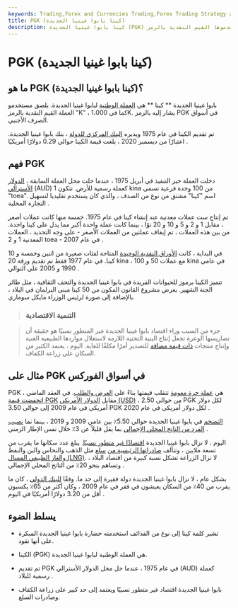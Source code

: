 ```yaml
---
keywords: Trading,Forex and Currencies Trading,Forex Trading Strategy and Education,Strategy and Education
title: PGK (كينا بابوا غينيا الجديدة)
description: كينا بابوا غينيا الجديدة (PGK) هو العملة الوطنية لبابوا غينيا الجديدة. يلصق مستخدموها القيم النقدية بالرمز &amp; quot؛ K، &amp; quot؛ مثل كلمة 1،000K.
---
```


# PGK (كينا بابوا غينيا الجديدة)
## ما هو PGK (كينا بابوا غينيا الجديدة)؟

بابوا غينيا الجديدة ** كينا ** هي [العملة الوطنية](/national-currency) لبابوا غينيا الجديدة. يلصق مستخدمو العملة القيم النقدية بالرمز "K" ، كما في 1،000K. يشار إليه بالرمز PGK في أسواق الصرف الأجنبي.

تم تقديم الكينا في عام 1975 ويديره [البنك المركزي للدولة](/centralbank) ، بنك بابوا غينيا الجديدة. اعتبارًا من ديسمبر 2020 ، بلغت قيمة الكينا حوالي 0.29 دولارًا أمريكيًا .

## فهم PGK

دخلت العملة حيز التنفيذ في أبريل 1975 ، عندما حلت محل العملة السابقة ، [الدولار الأسترالي](/aud-australian-dollar) (AUD) كعملة رسمية للأرض. تتكون 1 kina من 100 وحدة فرعية تسمى "toea". اسم "كينا" مشتق من نوع من الصدف ، والذي كان يستخدم تقليديا لتسهيل التجارة المحلية .

تم إنتاج ست عملات معدنية عند إنشاء كينا في عام 1975. خمسة منها كانت عملات أصغر ، مقابل 1 و 2 و 5 و 10 و 20 توًا ، بينما كانت عملة واحدة أكبر مما يدل على كينا واحدة. من بين هذه العملات ، تم إيقاف عملتين من العملات الأصغر - على وجه التحديد ، العملات المعدنية 1 و 2 toea - في عام 2007 .

في البداية ، كانت [الأوراق النقدية الوحيدة](/banknote) المتاحة لفئات صغيرة من اثنين وخمسة و 10 كينا. في عام 1977 فقط تم تقديم ورقة 20 kina ، مع عملات 50 و 100 kina في عامي 1990 و 2005 على التوالي .

تتميز الكينا برموز للحيوانات الفريدة في بابوا غينيا الجديدة والتحف الثقافية ، مثل طائر الجنة الشهير. يعرض مشروع القانون المكون من 50 كينا مبنى البرلمان في البلاد ، بالإضافة إلى صورة لرئيس الوزراء مايكل سوماري.

> ### التنمية الاقتصادية

> جزء من السبب وراء اقتصاد بابوا غينيا الجديدة غير المتطور نسبيًا هو حقيقة أن تضاريسها الوعرة تجعل إنتاج البنية التحتية اللازمة لاستغلال مواردها الطبيعية الغنية وإنتاج منتجات [ذات قيمة مضافة](/valueadded) للتصدير أمرًا مكلفًا للغاية. اليوم ، يعتمد الكثير من السكان على زراعة الكفاف.

>

## مثال على PGK في أسواق الفوركس

PGK هي [عملة حرة معومة](/floatingexchangerate) تتقلب قيمتها بناءً على [العرض والطلب](/law-of-supply-demand). في العقد الماضي ، [انخفضت قيمة PGK](/currency-depreciation) مقابل [الدولار الأمريكي (USD)](/usd) ، من حوالي 2.50 PGK لكل دولار أمريكي في عام 2009 إلى حوالي 3.50 PGK لكل دولار أمريكي في عام 2020 .

[التضخم](/inflation) في بابوا غينيا الجديدة حوالي 5.50٪ بين عامي 2009 و 2019 ، بينما نما [نصيب الفرد من الناتج المحلي الإجمالي](/per-capita-gdp) بما يقل قليلاً عن 3٪ خلال نفس الإطار الزمني .

اليوم ، لا تزال بابوا غينيا الجديدة [اقتصادًا غير متطور نسبيًا](/ldc). يبلغ عدد سكانها ما يقرب من تسعة ملايين ، وتتألف [صادراتها الرئيسية من](/export) [سلع](/commodity) مثل الذهب والنحاس والبن والنفط [والغاز الطبيعي المسال (LNG)](/liquefied-natural-gas). لا تزال الزراعة تشكل نسبة كبيرة من اقتصاد البلاد ، وتساهم بنحو 20٪ من الناتج المحلي الإجمالي .

بشكل عام ، لا تزال بابوا غينيا الجديدة دولة فقيرة إلى حد ما. وفقًا [للبنك الدولي](/worldbank) ، كان ما يقرب من 40٪ من السكان يعيشون في فقر في عام 2009 ، وكان أكثر من 65٪ يكسبون أقل من 3.20 دولارًا أمريكيًا في اليوم .

## يسلط الضوء

- تشير كلمة كينا إلى نوع من القذائف استخدمته حضارة بابوا غينيا الجديدة المبكرة على أنها نقود.

- الكينا (PGK) هي العملة الوطنية لبابوا غينيا الجديدة.

- تم تقديم PGK في عام 1975 ، عندما حل محل الدولار الأسترالي (AUD) كعملة رسمية للبلاد .

- بابوا غينيا الجديدة اقتصاد غير متطور نسبيًا ويعتمد إلى حد كبير على زراعة الكفاف وصادرات السلع.

